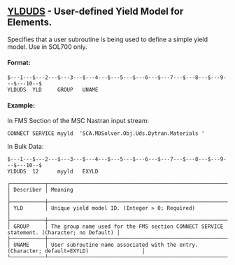 ## [YLDUDS](https://nexus.hexagon.com/documentationcenter/bundle/MSC_Nastran_2022.4/page/Nastran_Combined_Book/qrg/bulktuv/TOC.YLDUDS.xhtml) - User-defined Yield Model for Elements.

Specifies that a user subroutine is being used to define a simple yield model. Use in SOL700 only.

#### Format:

```nastran
$---1---$---2---$---3---$---4---$---5---$---6---$---7---$---8---$---9---$---10--$
YLDUDS  YLD     GROUP   UNAME                                                   
```

#### Example:

In FMS Section of the MSC Nastran input stream:

```text
CONNECT SERVICE myyld  'SCA.MDSolver.Obj.Uds.Dytran.Materials '
```

In Bulk Data:

```nastran
$---1---$---2---$---3---$---4---$---5---$---6---$---7---$---8---$---9---$---10--$
YLDUDS  12      myyld   EXYLD                                                   
```

```text
┌───────────┬────────────────────────────────────────────────────────────────────────────────────────────┐
│ Describer │ Meaning                                                                                    │
├───────────┼────────────────────────────────────────────────────────────────────────────────────────────┤
│ YLD       │ Unique yield model ID. (Integer > 0; Required)                                             │
├───────────┼────────────────────────────────────────────────────────────────────────────────────────────┤
│ GROUP     │ The group name used for the FMS section CONNECT SERVICE statement. (Character; no Default) │
├───────────┼────────────────────────────────────────────────────────────────────────────────────────────┤
│ UNAME     │ User subroutine name associated with the entry. (Character; default=EXYLD)                 │
└───────────┴────────────────────────────────────────────────────────────────────────────────────────────┘
```

